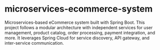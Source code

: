 # microservices-ecommerce-system
 Microservices-based eCommerce system built with Spring Boot. This project follows a modular architecture with independent services for user management, product catalog, order processing, payment integration, and more. It leverages Spring Cloud for service discovery, API gateway, and inter-service communication.
